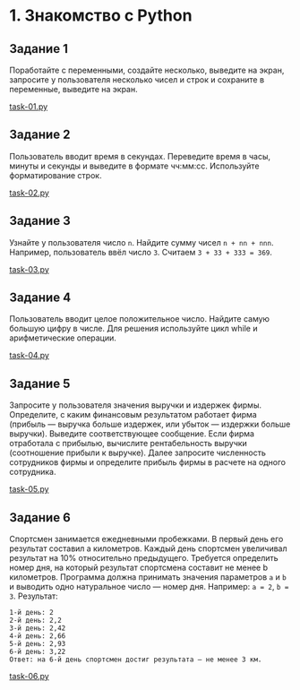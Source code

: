 # 1. Знакомство с Python

## Задание 1

Поработайте с переменными, создайте несколько, выведите на экран, запросите у пользователя несколько чисел и строк и сохраните в переменные, выведите на экран.

[task-01.py](task-01.py)

## Задание 2

Пользователь вводит время в секундах. Переведите время в часы, минуты и секунды и выведите в формате чч:мм:сс. Используйте форматирование строк.

[task-02.py](task-02.py)

## Задание 3

Узнайте у пользователя число `n`. Найдите сумму чисел `n + nn + nnn`. Например, пользователь ввёл число `3`. Считаем `3 + 33 + 333 = 369`.

[task-03.py](task-03.py)

## Задание 4

Пользователь вводит целое положительное число. Найдите самую большую цифру в числе. Для решения используйте цикл while и арифметические операции.

[task-04.py](task-04.py)

## Задание 5

Запросите у пользователя значения выручки и издержек фирмы. Определите, с каким финансовым результатом работает фирма (прибыль — выручка больше издержек, или убыток — издержки больше выручки). Выведите соответствующее сообщение. Если фирма отработала с прибылью, вычислите рентабельность выручки (соотношение прибыли к выручке). Далее запросите численность сотрудников фирмы и определите прибыль фирмы в расчете на одного сотрудника.

[task-05.py](task-05.py)

## Задание 6

Спортсмен занимается ежедневными пробежками. В первый день его результат составил a километров. Каждый день спортсмен увеличивал результат на 10% относительно предыдущего. Требуется определить номер дня, на который результат спортсмена составит не менее b километров. Программа должна принимать значения параметров `a` и `b` и выводить одно натуральное число — номер дня.
Например: `a = 2`, `b = 3`.
Результат:

    1-й день: 2
    2-й день: 2,2
    3-й день: 2,42
    4-й день: 2,66
    5-й день: 2,93
    6-й день: 3,22
    Ответ: на 6-й день спортсмен достиг результата — не менее 3 км.

[task-06.py](task-06.py)
